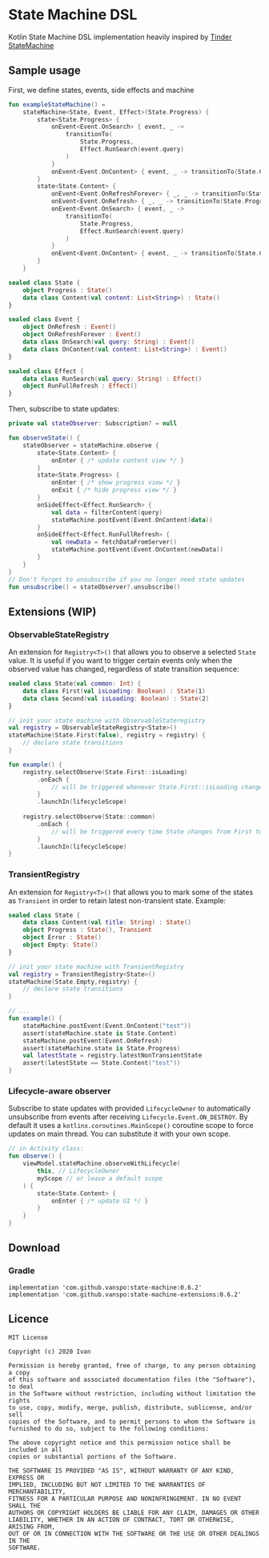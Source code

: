 # State Machine DSL
Kotlin State Machine DSL implementation heavily inspired by [Tinder StateMachine](https://github.com/Tinder/StateMachine)

## Sample usage
First, we define states, events, side effects and machine 
```kotlin
fun exampleStateMachine() =
    stateMachine<State, Event, Effect>(State.Progress) {
        state<State.Progress> {
            onEvent<Event.OnSearch> { event, _ ->
                transitionTo(
                    State.Progress,
                    Effect.RunSearch(event.query)
                )
            }
            onEvent<Event.OnContent> { event, _ -> transitionTo(State.Content(event.content)) }
        }
        state<State.Content> {
            onEvent<Event.OnRefreshForever> { _, _ -> transitionTo(State.Progress) }
            onEvent<Event.OnRefresh> { _, _ -> transitionTo(State.Progress, Effect.RunFullRefresh) }
            onEvent<Event.OnSearch> { event, _ ->
                transitionTo(
                    State.Progress,
                    Effect.RunSearch(event.query)
                )
            }
            onEvent<Event.OnContent> { event, _ -> transitionTo(State.Content(event.content)) }
        }
    }

sealed class State {
    object Progress : State()
    data class Content(val content: List<String>) : State()
}

sealed class Event {
    object OnRefresh : Event()
    object OnRefreshForever : Event()
    data class OnSearch(val query: String) : Event()
    data class OnContent(val content: List<String>) : Event()
}

sealed class Effect {
    data class RunSearch(val query: String) : Effect()
    object RunFullRefresh : Effect()
}
```
Then, subscribe to state updates:
```kotlin
private val stateObserver: Subscription? = null 

fun observeState() {
    stateObserver = stateMachine.observe {
        state<State.Content> { 
            onEnter { /* update content view */ }
        }
        state<State.Progress> {
            onEnter { /* show progress view */ }
            onExit { /* hide progress view */ }
        }
        onSideEffect<Effect.RunSearch> {
            val data = filterContent(query)
            stateMachine.postEvent(Event.OnContent(data))
        }
        onSideEffect<Effect.RunFullRefresh> {
            val newData = fetchDataFromServer()
            stateMachine.postEvent(Event.OnContent(newData))
        }
    }
}
// Don't forget to unsubscribe if you no longer need state updates
fun unsubscribe() = stateObserver?.unsubscribe()
```
## Extensions (WIP)
### ObservableStateRegistry
An extension for `Registry<T>()` that allows you to observe a selected `State` value. It is useful if you want to trigger certain events only when the observed value has changed, regardless of state transition sequence:
```kotlin
sealed class State(val common: Int) {
    data class First(val isLoading: Boolean) : State(1)
    data class Second(val isLoading: Boolean) : State(2)
}

// init your state machine with ObservableStateregistry
val registry = ObservableStateRegistry<State>()
stateMachine(State.First(false), registry = registry) {
    // declare state transitions
}

fun example() {
    registry.selectObserve(State.First::isLoading)
        .onEach {
            // will be triggered whenever State.First::isLoading changes its value
        }
        .launchIn(lifecycleScope)
        
    registry.selectObserve(State::common)
        .onEach {
            // will be triggered every time State changes from First to Second and vice versa
        }
        .launchIn(lifecycleScope)
}

```
### TransientRegistry
An extension for `Registry<T>()` that allows you to mark some of the states as `Transient` in order to retain latest non-transient state.
Example:
```kotlin
sealed class State {
    data class Content(val title: String) : State()
    object Progress : State(), Transient
    object Error : State()
    object Empty: State()
}

// init your state machine with TransientRegistry
val registry = TransientRegistry<State>()
stateMachine(State.Empty,registry) {
    // declare state transitions
}

// ...
fun example() {
    stateMachine.postEvent(Event.OnContent("test"))
    assert(stateMachine.state is State.Content)
    stateMachine.postEvent(Event.OnRefresh)
    assert(stateMachine.state is State.Progress)
    val latestState = registry.latestNonTransientState
    assert(latestState == State.Content("test"))
}
```
### Lifecycle-aware observer
Subscribe to state updates with provided `LifecycleOwner` to automatically unsubscribe from events after receiving `Lifecycle.Event.ON_DESTROY`.
By default it uses a `kotlinx.coroutines.MainScope()` coroutine scope to force updates on main thread. You can substitute it with your own scope.
```kotlin
// in Activity class:
fun observe() {
    viewModel.stateMachine.observeWithLifecycle(
        this, // LifecycleOwner
        myScope // or leave a default scope
    ) {
        state<State.Content> {
            onEnter { /* update UI */ }
        }
    }
}
```
## Download
### Gradle
```
implementation 'com.github.vanspo:state-machine:0.6.2'
implementation 'com.github.vanspo:state-machine-extensions:0.6.2'
```
## Licence
```
MIT License

Copyright (c) 2020 Ivan

Permission is hereby granted, free of charge, to any person obtaining a copy
of this software and associated documentation files (the "Software"), to deal
in the Software without restriction, including without limitation the rights
to use, copy, modify, merge, publish, distribute, sublicense, and/or sell
copies of the Software, and to permit persons to whom the Software is
furnished to do so, subject to the following conditions:

The above copyright notice and this permission notice shall be included in all
copies or substantial portions of the Software.

THE SOFTWARE IS PROVIDED "AS IS", WITHOUT WARRANTY OF ANY KIND, EXPRESS OR
IMPLIED, INCLUDING BUT NOT LIMITED TO THE WARRANTIES OF MERCHANTABILITY,
FITNESS FOR A PARTICULAR PURPOSE AND NONINFRINGEMENT. IN NO EVENT SHALL THE
AUTHORS OR COPYRIGHT HOLDERS BE LIABLE FOR ANY CLAIM, DAMAGES OR OTHER
LIABILITY, WHETHER IN AN ACTION OF CONTRACT, TORT OR OTHERWISE, ARISING FROM,
OUT OF OR IN CONNECTION WITH THE SOFTWARE OR THE USE OR OTHER DEALINGS IN THE
SOFTWARE.
```
